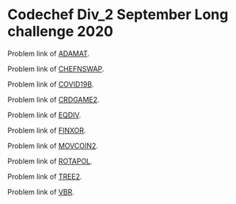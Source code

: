 # Codechef Div_2 September Long challenge 2020
Problem link of [ADAMAT](https://www.codechef.com/SEPT20B/problems/ADAMAT/).

Problem link of [CHEFNSWAP](https://www.codechef.com/SEPT20B/problems/CHEFNSWAP/).

Problem link of [COVID19B](https://www.codechef.com/SEPT20B/problems/COVID19B/).

Problem link of [CRDGAME2](https://www.codechef.com/SEPT20B/problems/CRDGAME2/).

Problem link of [EQDIV](https://www.codechef.com/SEPT20B/problems/EQDIV/).

Problem link of [FINXOR](https://www.codechef.com/SEPT20B/problems/FINXOR/).

Problem link of [MOVCOIN2](https://www.codechef.com/SEPT20B/problems/MOVCOIN2/).

Problem link of [ROTAPOL](https://www.codechef.com/SEPT20B/problems/ROTAPOL/).

Problem link of [TREE2](https://www.codechef.com/SEPT20B/problems/TREE2/).

Problem link of [VBR](https://www.codechef.com/SEPT20B/problems/VBR/).
